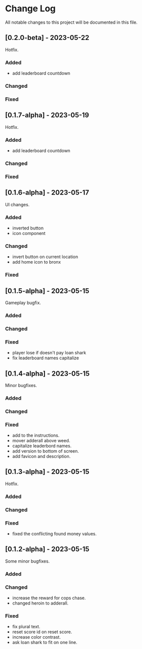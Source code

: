 # Change Log

All notable changes to this project will be documented in this file.

## [0.2.0-beta] - 2023-05-22

Hotfix.

### Added

- add leaderboard countdown

### Changed

### Fixed

## [0.1.7-alpha] - 2023-05-19

Hotfix.

### Added

- add leaderboard countdown

### Changed

### Fixed

## [0.1.6-alpha] - 2023-05-17

UI changes.

### Added

- inverted button
- icon component

### Changed

- invert button on current location
- add home icon to bronx

### Fixed

## [0.1.5-alpha] - 2023-05-15

Gameplay bugfix.

### Added

### Changed

### Fixed

- player lose if doesn't pay loan shark
- fix leaderboard names capitalize

## [0.1.4-alpha] - 2023-05-15

Minor bugfixes.

### Added

### Changed

### Fixed

- add to the instructions.
- mover adderall above weed.
- capitalize leaderbord names.
- add version to bottom of screen.
- add favicon and description.

## [0.1.3-alpha] - 2023-05-15

Hotfix.

### Added

### Changed

### Fixed

- fixed the conflicting found money values.

## [0.1.2-alpha] - 2023-05-15

Some minor bugfixes.

### Added

### Changed

- increase the reward for cops chase.
- changed heroin to adderall.

### Fixed

- fix plural text.
- reset score id on reset score.
- increase color contrast.
- ask loan shark to fit on one line.
